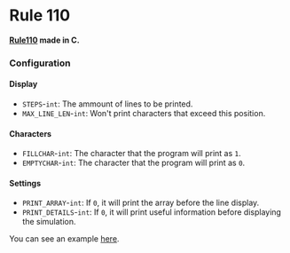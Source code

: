 # Rule 110
**[Rule110](https://en.wikipedia.org/wiki/Rule_110) made in C.**

### Configuration
#### Display
- `STEPS`-`int`: The ammount of lines to be printed.
- `MAX_LINE_LEN`-`int`: Won't print characters that exceed this position.
#### Characters
- `FILLCHAR`-`int`: The character that the program will print as `1`.
- `EMPTYCHAR`-`int`: The character that the program will print as `0`.
#### Settings
- `PRINT_ARRAY`-`int`: If `0`, it will print the array before the line display.
- `PRINT_DETAILS`-`int`: If `0`, it will print useful information before displaying the simulation.

You can see an example [here](https://raw.githubusercontent.com/r4v10l1/rule110/main/example.txt).

